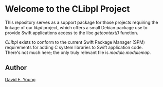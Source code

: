 
# Welcome to the CLibpl Project #

This repository serves as a support package for those projects requiring the linkage of our _libpl_ project, which
offers a small Debian package use to provide Swift applications access to the libc _getcontext()_ function.

_CLibpl_ exists to conform to the current Swift Package Manager (SPM) requirements for adding C system libraries to
Swift application code. There's not much here; the only truly relevant file is _module.modulemap_.

## Author ##

[David E. Young](bosshog@passivelogic.com)
